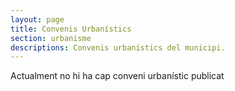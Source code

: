 ```yaml
---
layout: page
title: Convenis Urbanístics
section: urbanisme
descriptions: Convenis urbanístics del municipi.
---
```

Actualment no hi ha cap conveni urbanístic publicat